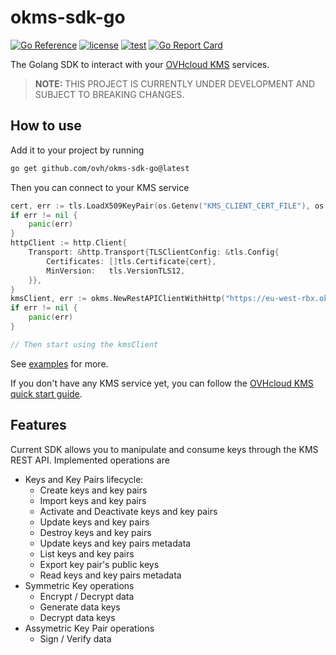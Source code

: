 # okms-sdk-go

[![Go Reference](https://pkg.go.dev/badge/github.com/ovh/okms-sdk-go.svg)](https://pkg.go.dev/github.com/ovh/okms-sdk-go) [![license](https://img.shields.io/badge/license-Apache%202.0-red.svg?style=flat)](https://raw.githubusercontent.com/ovh/okms-sdk-go/master/LICENSE) [![test](https://github.com/ovh/okms-sdk-go/actions/workflows/test.yaml/badge.svg)](https://github.com/ovh/okms-sdk-go/actions/workflows/test.yaml) [![Go Report Card](https://goreportcard.com/badge/github.com/ovh/okms-sdk-go)](https://goreportcard.com/report/github.com/ovh/okms-sdk-go)

The Golang SDK to interact with your [OVHcloud KMS](https://help.ovhcloud.com/csm/en-ie-kms-quick-start?id=kb_article_view&sysparm_article=KB0063362) services.

> **NOTE:** THIS PROJECT IS CURRENTLY UNDER DEVELOPMENT AND SUBJECT TO BREAKING CHANGES.

## How to use
Add it to your project by running
```bash
go get github.com/ovh/okms-sdk-go@latest
```

Then you can connect to your KMS service
```go
cert, err := tls.LoadX509KeyPair(os.Getenv("KMS_CLIENT_CERT_FILE"), os.Getenv("KMS_CLIENT_KEY_FILE"))
if err != nil {
    panic(err)
}
httpClient := http.Client{
    Transport: &http.Transport{TLSClientConfig: &tls.Config{
        Certificates: []tls.Certificate{cert},
        MinVersion:   tls.VersionTLS12,
    }},
}
kmsClient, err := okms.NewRestAPIClientWithHttp("https://eu-west-rbx.okms.ovh.net", &httpClient)
if err != nil {
    panic(err)
}

// Then start using the kmsClient
```

See [examples](./examples) for more.

If you don't have any KMS service yet, you can follow the [OVHcloud KMS quick start guide](https://help.ovhcloud.com/csm/en-ie-kms-quick-start?id=kb_article_view&sysparm_article=KB0063362).

## Features
Current SDK allows you to manipulate and consume keys through the KMS REST API. Implemented operations are
- Keys and Key Pairs lifecycle:
    - Create keys and key pairs
    - Import keys and key pairs
    - Activate and Deactivate keys and key pairs
    - Update keys and key pairs
    - Destroy keys and key pairs
    - Update keys and key pairs metadata
    - List keys and key pairs
    - Export key pair's public keys
    - Read keys and key pairs metadata
- Symmetric Key operations
    - Encrypt / Decrypt data
    - Generate data keys
    - Decrypt data keys
- Assymetric Key Pair operations
    - Sign / Verify data